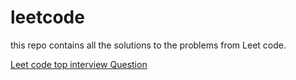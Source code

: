 # leetcode
this repo contains all the solutions  to  the problems from Leet code.

[Leet code top interview Question](https://leetcode.com/explore/interview/card/top-interview-questions-medium/)
